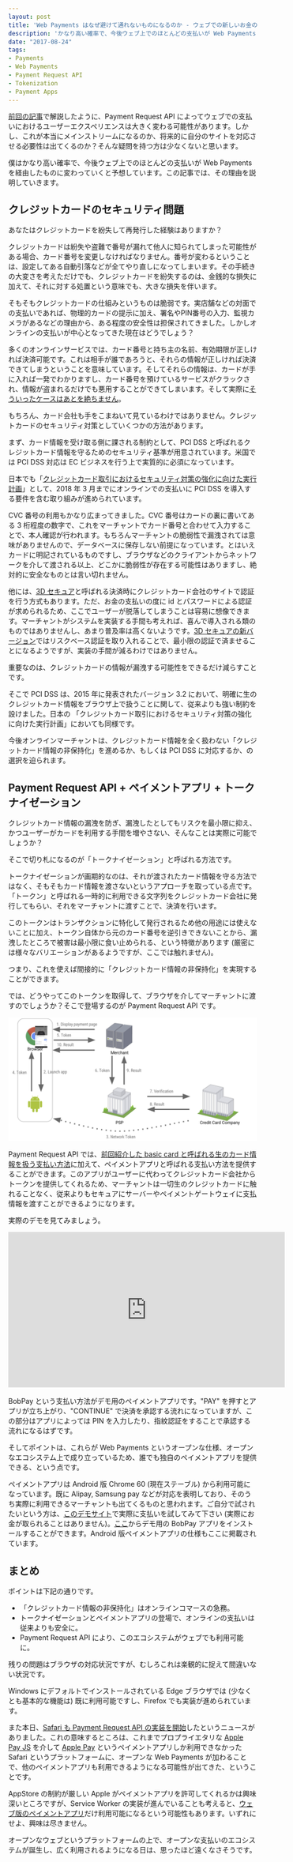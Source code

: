 ```yaml
---
layout: post
title: 'Web Payments はなぜ避けて通れないものになるのか - ウェブでの新しいお金の払い方'
description: 'かなり高い確率で、今後ウェブ上でのほとんどの支払いが Web Payments を経由したものに変わっていくと予想しています。その理由を説明します。'
date: "2017-08-24"
tags:
- Payments
- Web Payments
- Payment Request API
- Tokenization
- Payment Apps
---
```

[前回の記事](https://blog.agektmr.com/2017/07/conversion-api.html)で解説したように、Payment Request API によってウェブでの支払いにおけるユーザーエクスペリエンスは大きく変わる可能性があります。しかし、これが本当にメインストリームになるのか、将来的に自分のサイトを対応させる必要性は出てくるのか？そんな疑問を持つ方は少なくないと思います。

僕はかなり高い確率で、今後ウェブ上でのほとんどの支払いが Web Payments を経由したものに変わっていくと予想しています。この記事では、その理由を説明していきます。
<!-- excerpt -->

## クレジットカードのセキュリティ問題
あなたはクレジットカードを紛失して再発行した経験はありますか？

クレジットカードは紛失や盗難で番号が漏れて他人に知られてしまった可能性がある場合、カード番号を変更しなければなりません。番号が変わるということは、設定してある自動引落などが全てやり直しになってしまいます。その手続きの大変さを考えただけでも、クレジットカードを紛失するのは、金銭的な損失に加えて、それに対する処置という意味でも、大きな損失を伴います。

そもそもクレジットカードの仕組みというものは脆弱です。実店舗などの対面での支払いであれば、物理的カードの提示に加え、署名やPIN番号の入力、監視カメラがあるなどの理由から、ある程度の安全性は担保されてきました。しかしオンラインの支払いが中心となってきた現在はどうでしょう？

多くのオンラインサービスでは、カード番号と持ち主の名前、有効期限が正しければ決済可能です。これは相手が誰であろうと、それらの情報が正しければ決済できてしまうということを意味しています。そしてそれらの情報は、カードが手に入れば一発でわかりますし、カード番号を預けているサービスがクラックされ、情報が盗まれるだけでも悪用することができてしまいます。そして実際に[そういったケースはあとを絶ちません](http://www.j-credit.or.jp/download/news20160630.pdf)。

もちろん、カード会社も手をこまねいて見ているわけではありません。クレジットカードのセキュリティ対策としていくつかの方法があります。

まず、カード情報を受け取る側に課される制約として、PCI DSS と呼ばれるクレジットカード情報を守るためのセキュリティ基準が用意されています。米国では PCI DSS 対応は EC ビジネスを行う上で実質的に必須になっています。

日本でも「[クレジットカード取引におけるセキュリティ対策の強化に向けた実行計画](http://www.meti.go.jp/press/2016/03/20170308003/20170308003.html)」として、2018 年 3 月までにオンラインでの支払いに PCI DSS を導入する要件を含む取り組みが進められています。

CVC 番号の利用もかなり広まってきました。CVC 番号はカードの裏に書いてある 3 桁程度の数字で、これをマーチャントでカード番号と合わせて入力することで、本人確認が行われます。もちろんマーチャントの脆弱性で漏洩されては意味がありませんので、データベースに保存しない前提になっています。とはいえカードに明記されているものですし、ブラウザなどのクライアントからネットワークを介して渡される以上、どこかに脆弱性が存在する可能性はありますし、絶対的に安全なものとは言い切れません。

他には、[3D セキュア](https://ja.wikipedia.org/wiki/3D%E3%82%BB%E3%82%AD%E3%83%A5%E3%82%A2)と呼ばれる決済時にクレジットカード会社のサイトで認証を行う方式もあります。ただ、お金の支払いの度に id とパスワードによる認証が求められるため、ここでユーザーが脱落してしまうことは容易に想像できます。マーチャントがシステムを実装する手間も考えれば、喜んで導入される類のものではありませんし、あまり普及率は高くないようです。[3D セキュアの新バージョン](http://www.sbbit.jp/article/cont1/33946)ではリスクベース認証を取り入れることで、最小限の認証で済ませることになるようですが、実装の手間が減るわけではありません。

重要なのは、クレジットカードの情報が漏洩する可能性をできるだけ減らすことです。

そこで PCI DSS は、2015 年に発表されたバージョン 3.2 において、明確に生のクレジットカード情報をブラウザ上で扱うことに関して、従来よりも強い制約を設けました。日本の 「クレジットカード取引におけるセキュリティ対策の強化に向けた実行計画」においても同様です。

今後オンラインマーチャントは、クレジットカード情報を全く扱わない「クレジットカード情報の非保持化」を進めるか、もしくは PCI DSS に対応するか、の選択を迫られます。

## Payment Request API + ペイメントアプリ + トークナイゼーション
クレジットカード情報の漏洩を防ぎ、漏洩したとしてもリスクを最小限に抑え、かつユーザーがカードを利用する手間を増やさない、そんなことは実際に可能でしょうか？

そこで切り札になるのが「トークナイゼーション」と呼ばれる方法です。

トークナイゼーションが画期的なのは、それが渡されたカード情報を守る方法ではなく、そもそもカード情報を渡さないというアプローチを取っている点です。「トークン」と呼ばれる一時的に利用できる文字列をクレジットカード会社に発行してもらい、それをマーチャントに渡すことで、決済を行います。

このトークンはトランザクションに特化して発行されるため他の用途には使えないことに加え、トークン自体から元のカード番号を逆引きできないことから、漏洩したところで被害は最小限に食い止められる、という特徴があります (厳密には様々なバリエーションがあるようですが、ここでは触れません)。

つまり、これを使えば間接的に「クレジットカード情報の非保持化」を実現することができます。

では、どうやってこのトークンを取得して、ブラウザを介してマーチャントに渡すのでしょうか？そこで登場するのが Payment Request API です。

![Payment Request API + ペイメントアプリ + トークナイゼーション](/images/2017/tokenization.png)

Payment Request API では、[前回紹介した basic card と呼ばれる生のカード情報を扱う支払い方法](https://blog.agektmr.com/2017/07/conversion-api.html)に加えて、ペイメントアプリと呼ばれる支払い方法を提供することができます。このアプリがユーザーに代わってクレジットカード会社からトークンを提供してくれるため、マーチャントは一切生のクレジットカードに触れることなく、従来よりもセキュアにサーバーやペイメントゲートウェイに支払情報を渡すことができるようになります。

実際のデモを見てみましょう。

<iframe width="560" height="315" src="https://www.youtube.com/embed/3eP-FRdbDa8" frameborder="0" allowfullscreen></iframe>

BobPay という支払い方法がデモ用のペイメントアプリです。"PAY" を押すとアプリが立ち上がり、"CONTINUE" で決済を承認する流れになっていますが、この部分はアプリによっては PIN を入力したり、指紋認証をすることで承認する流れになるはずです。

そしてポイントは、これらが Web Payments というオープンな仕様、オープンなエコシステム上で成り立っているため、誰でも独自のペイメントアプリを提供できる、という点です。

ペイメントアプリは Android 版 Chrome 60 (現在ステーブル) から利用可能になっています。既に Alipay, Samsung pay などが対応を表明しており、そのうち実際に利用できるマーチャントも出てくるものと思われます。ご自分で試されたいという方は、[このデモサイト](https://polykart-credential-payment.appspot.com/)で実際に支払いを試してみて下さい (実際にお金が取られることはありません)。[ここ](https://bobpay.xyz/)からデモ用の BobPay アプリをインストールすることができます。Android 版ペイメントアプリの仕様もここに掲載されています。

## まとめ
ポイントは下記の通りです。

* 「クレジットカード情報の非保持化」はオンラインコマースの急務。
* トークナイゼーションとペイメントアプリの登場で、オンラインの支払いは従来よりも安全に。
* Payment Request API により、このエコシステムがウェブでも利用可能に。

残りの問題はブラウザの対応状況ですが、むしろこれは楽観的に捉えて間違いない状況です。

Windows にデフォルトでインストールされている Edge ブラウザでは (少なくとも基本的な機能は) 既に利用可能ですし、Firefox でも実装が進められています。

また本日、[Safari も Payment Request API の実装を開始](https://webkit.org/blog/7877/release-notes-for-safari-technology-preview-38/)したというニュースがありました。これの意味するところは、これまでプロプライエタリな [Apple Pay JS](https://developer.apple.com/documentation/applepayjs) を介して [Apple Pay](https://www.apple.com/jp/apple-pay/) というペイメントアプリしか利用できなかった Safari というプラットフォームに、オープンな Web Payments が加わることで、他のペイメントアプリも利用できるようになる可能性が出てきた、ということです。

AppStore の制約が厳しい Apple がペイメントアプリを許可してくれるかは興味深いところですが、Service Worker の実装が進んでいることも考えると、[ウェブ版のペイメントアプリ](https://www.w3.org/TR/payment-handler/)だけ利用可能になるという可能性もあります。いずれにせよ、興味は尽きません。

オープンなウェブというプラットフォームの上で、オープンな支払いのエコシステムが誕生し、広く利用されるようになる日は、思ったほど遠くなさそうです。
